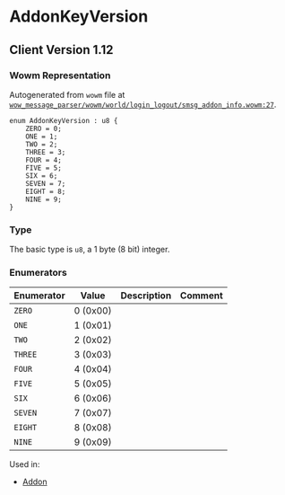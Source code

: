 # AddonKeyVersion

## Client Version 1.12

### Wowm Representation

Autogenerated from `wowm` file at [`wow_message_parser/wowm/world/login_logout/smsg_addon_info.wowm:27`](https://github.com/gtker/wow_messages/tree/main/wow_message_parser/wowm/world/login_logout/smsg_addon_info.wowm#L27).

```rust,ignore
enum AddonKeyVersion : u8 {
    ZERO = 0;
    ONE = 1;
    TWO = 2;
    THREE = 3;
    FOUR = 4;
    FIVE = 5;
    SIX = 6;
    SEVEN = 7;
    EIGHT = 8;
    NINE = 9;
}
```
### Type
The basic type is `u8`, a 1 byte (8 bit) integer.
### Enumerators
| Enumerator | Value  | Description | Comment |
| --------- | -------- | ----------- | ------- |
| `ZERO` | 0 (0x00) |  |  |
| `ONE` | 1 (0x01) |  |  |
| `TWO` | 2 (0x02) |  |  |
| `THREE` | 3 (0x03) |  |  |
| `FOUR` | 4 (0x04) |  |  |
| `FIVE` | 5 (0x05) |  |  |
| `SIX` | 6 (0x06) |  |  |
| `SEVEN` | 7 (0x07) |  |  |
| `EIGHT` | 8 (0x08) |  |  |
| `NINE` | 9 (0x09) |  |  |

Used in:
* [Addon](addon.md)

